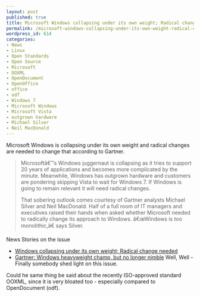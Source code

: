 ```yaml
---
layout: post
published: true
title: Microsoft Windows collapsing under its own weight; Radical change needed
permalink: /microsoft-windows-collapsing-under-its-own-weight-radical-change-needed/
wordpress_id: 614
categories:
- News
- Linux
- Open Standards
- Open Source
- Microsoft
- OOXML
- OpenDocument
- OpenOffice
- office
- odf
- Windows 7
- Microsoft Windows
- Microsoft Vista
- outgrown hardware
- Michael Silver
- Neil MacDonald
---
```




Microsoft Windows is collapsing under its own weight and radical changes are needed to change that according to Gartner.

<blockquote>
Microsoft&acirc;&euro;&trade;s Windows juggernaut is collapsing as it tries to support 20 years of applications and becomes more complicated by the minute. Meanwhile, Windows has outgrown hardware and customers are pondering skipping Vista to wait for Windows 7. If Windows is going to remain relevant it will need radical changes.

That sobering outlook comes courtesy of Gartner analysts Michael Silver and Neil MacDonald. Half of a full room of IT managers and executives raised their hands when asked whether Microsoft needed to radically change its approach to Windows. &acirc;&euro;&oelig;Windows is too monolithic,&acirc;&euro; says Silver.
</blockquote>

News Stories on the issue
 - <a href="http://www.zdnet.com/blog/btl/gartner-windows-collapsing-under-its-own-weight-radical-change-needed/8428">Windows collapsing under its own weight; Radical change needed</a>
 - <a href="http://searchcio.techtarget.com/news/1309171/Microsoft-Windows-software-must-change-experts-warn">Gartner: Windows heavyweight champ, but no longer nimble</a>
Well, Well - Finally somebody shed light on this issue.

Could he same thing be said about the recently ISO-approved standard OOXML, since it is very bloated too - especially compared to OpenDocument (odf).

